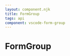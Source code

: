 ```yaml
---
layout: component.njk
title: FormGroup
tags: api
component: vscode-form-group
---
```


# FormGroup


